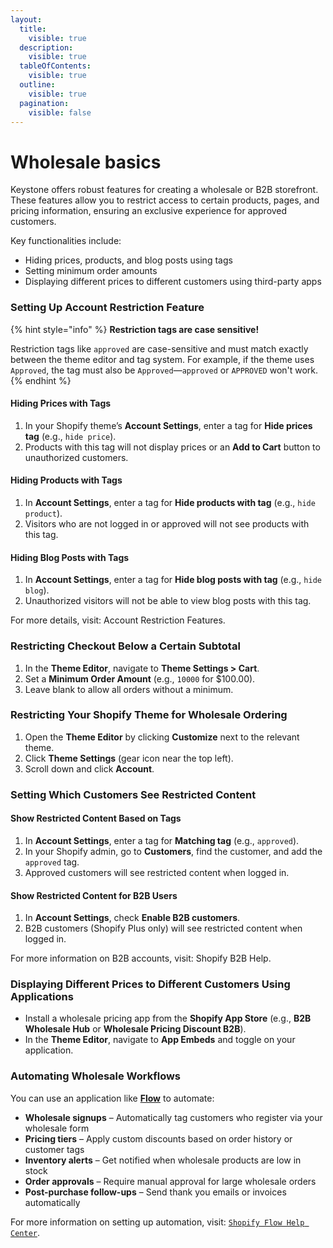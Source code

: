 ```yaml
---
layout:
  title:
    visible: true
  description:
    visible: true
  tableOfContents:
    visible: true
  outline:
    visible: true
  pagination:
    visible: false
---
```


# Wholesale basics

Keystone offers robust features for creating a wholesale or B2B storefront. These features allow you to restrict access to certain products, pages, and pricing information, ensuring an exclusive experience for approved customers.

Key functionalities include:

* Hiding prices, products, and blog posts using tags
* Setting minimum order amounts
* Displaying different prices to different customers using third-party apps

### Setting Up Account Restriction Feature

{% hint style="info" %}
**Restriction tags are case sensitive!**

Restriction tags like `approved` are case-sensitive and must match exactly between the theme editor and tag system. For example, if the theme uses `Approved`, the tag must also be `Approved`—`approved` or `APPROVED` won't work.
{% endhint %}

#### Hiding Prices with Tags

1. In your Shopify theme’s **Account Settings**, enter a tag for **Hide prices tag** (e.g., `hide price`).
2. Products with this tag will not display prices or an **Add to Cart** button to unauthorized customers.

#### Hiding Products with Tags

1. In **Account Settings**, enter a tag for **Hide products with tag** (e.g., `hide product`).
2. Visitors who are not logged in or approved will not see products with this tag.

#### Hiding Blog Posts with Tags

1. In **Account Settings**, enter a tag for **Hide blog posts with tag** (e.g., `hide blog`).
2. Unauthorized visitors will not be able to view blog posts with this tag.

For more details, visit: Account Restriction Features.

### Restricting Checkout Below a Certain Subtotal

1. In the **Theme Editor**, navigate to **Theme Settings > Cart**.
2. Set a **Minimum Order Amount** (e.g., `10000` for $100.00).
3. Leave blank to allow all orders without a minimum.

### Restricting Your Shopify Theme for Wholesale Ordering

1. Open the **Theme Editor** by clicking **Customize** next to the relevant theme.
2. Click **Theme Settings** (gear icon near the top left).
3. Scroll down and click **Account**.

### Setting Which Customers See Restricted Content

#### Show Restricted Content Based on Tags

1. In **Account Settings**, enter a tag for **Matching tag** (e.g., `approved`).
2. In your Shopify admin, go to **Customers**, find the customer, and add the `approved` tag.
3. Approved customers will see restricted content when logged in.

#### Show Restricted Content for B2B Users

1. In **Account Settings**, check **Enable B2B customers**.
2. B2B customers (Shopify Plus only) will see restricted content when logged in.

For more information on B2B accounts, visit: Shopify B2B Help.

### Displaying Different Prices to Different Customers Using Applications

* Install a wholesale pricing app from the **Shopify App Store** (e.g., **B2B Wholesale Hub** or **Wholesale Pricing Discount B2B**).
* In the **Theme Editor**, navigate to **App Embeds** and toggle on your application.

### **Automating Wholesale Workflows**

You can use an application like [**Flow**](https://apps.shopify.com/flow) to automate:

* **Wholesale signups** – Automatically tag customers who register via your wholesale form
* **Pricing tiers** – Apply custom discounts based on order history or customer tags
* **Inventory alerts** – Get notified when wholesale products are low in stock
* **Order approvals** – Require manual approval for large wholesale orders
* **Post-purchase follow-ups** – Send thank you emails or invoices automatically

For more information on setting up automation, visit: [`Shopify Flow Help Center`](https://help.shopify.com/en/manual/shopify-flow).


